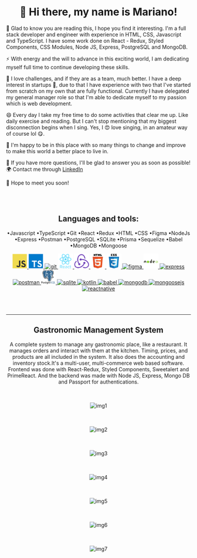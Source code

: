 ### 
<h1 align="center">👋 Hi there, my name is Mariano!</h1> 

🙂 Glad to know you are reading this, I hope you find it interesting. I'm a full stack developer and engineer with experience in HTML, CSS, Javascript and TypeScript. I have some work done on React - Redux, Styled Components, CSS Modules, Node JS, Express, PostgreSQL and MongoDB.

⚡ With energy and the will to advance in this exciting world, I am dedicating myself full time to continue developing these skills.

🌱 I love challenges, and if they are as a team, much better. I have a deep interest in startups 💪, due to that I have experience with two that I've started from scratch on my own that are fully functional. Currently I have delegated my general manager role so that I'm able to dedicate myself to my passion which is web development.

😄 Every day I take my free time to do some activities that clear me up. Like daily exercise and reading. But I can't stop mentioning that my biggest disconnection begins when I sing. Yes, I 😍 love  singing, in an amateur way of course lol 😋.

👯 I'm happy to be in this place with so many things to change and improve to make this world a better place to live in.

🤝 If you have more questions, I'll be glad to answer you as soon as possible! 
🌍 Contact me through <a href='https://www.linkedin.com/in/mariano-rebord-palazzo-dev/'>LinkedIn</a> 

🙌 Hope to meet you soon!



<br></br>

</p><h2 align="center">Languages and tools:</h2><p align="left"> 
 
<div align="center">
•Javascript
•TypeScript
•Git
•React
•Redux
•HTML
•CSS
•Figma
•NodeJs 
•Express
•Postman
•PostgreSQL
•SQLite
•Prisma
•Sequelize
•Babel
•MongoDB
•Mongoose

</div>

<div align="center" >

<!-- <a href="https://sass-lang.com" target="_blank"> <img src="https://raw.githubusercontent.com/devicons/devicon/master/icons/sass/sass-original.svg" alt="sass" width="40" height="40" /> </a>   
<a href="https://www.prisma.io/" target="_blank"> <img src="https://images.tute.io/tute/topic/prisma.png"  alt="kotlin" width="50" height="50" /> </a> 
<a href="https://kotlinlang.org" target="_blank"> <img src="https://www.vectorlogo.zone/logos/kotlinlang/kotlinlang-icon.svg" alt="kotlin" width="40" height="40" /> </a>
<a href="https://www.electronjs.org" target="_blank"> <img src="https://raw.githubusercontent.com/devicons/devicon/master/icons/electron/electron-original.svg" alt="electron" width="40" height="40" /> </a> 
<a href="https://firebase.google.com/" target="_blank"><img src="https://www.vectorlogo.zone/logos/firebase/firebase-icon.svg" alt="firebase" width="40" height="40" /> </a> -->

<a href="https://developer.mozilla.org/en-US/docs/Web/JavaScript" target="_blank"> <img src="https://raw.githubusercontent.com/devicons/devicon/master/icons/javascript/javascript-original.svg" alt="javascript" width="40" height="40" /> </a>
<a href="https://www.typescriptlang.org/" target="_blank"> <img src="https://raw.githubusercontent.com/devicons/devicon/master/icons/typescript/typescript-original.svg" alt="typescript" width="40" height="40" /> </a>
<a href="https://git-scm.com/" target="_blank"> <img src="https://www.vectorlogo.zone/logos/git-scm/git-scm-icon.svg" alt="git" width="40" height="40" /> </a>
<a href="https://reactjs.org/" target="_blank"> <img src="https://raw.githubusercontent.com/devicons/devicon/master/icons/react/react-original-wordmark.svg" alt="react" width="40" height="40" /> </a> 
<a href="https://redux.js.org" target="_blank"> <img src="https://raw.githubusercontent.com/devicons/devicon/master/icons/redux/redux-original.svg" alt="redux" width="40" height="40" /> </a>
<a href="https://www.w3.org/html/" target="_blank"> <img src="https://raw.githubusercontent.com/devicons/devicon/master/icons/html5/html5-original-wordmark.svg" alt="html5" width="40" height="40" /> </a>
<a href="https://www.w3schools.com/css/" target="_blank"> <img src="https://raw.githubusercontent.com/devicons/devicon/master/icons/css3/css3-original-wordmark.svg" alt="css3" width="40" height="40" /> </a> 
<a href="https://www.figma.com/" target="_blank"><img src="https://www.vectorlogo.zone/logos/figma/figma-icon.svg" alt="figma" width="40" height="40" /> </a>
<a href="https://nodejs.org" target="_blank"> <img src="https://raw.githubusercontent.com/devicons/devicon/master/icons/nodejs/nodejs-original-wordmark.svg" alt="nodejs" width="40" height="40" /> </a>
<a href="https://expressjs.com" target="_blank"><img src="https://www.nextontop.com/assets/img/services/web/expressjs.svg" background-color="#ffffff" alt="express" width="50" height="50" /> </a>
<a href="https://postman.com" target="_blank"> <img src="https://www.vectorlogo.zone/logos/getpostman/getpostman-icon.svg" alt="postman" width="40" height="40" /> </a>
<a href="https://www.postgresql.org" target="_blank"> <img src="https://raw.githubusercontent.com/devicons/devicon/master/icons/postgresql/postgresql-original-wordmark.svg" alt="postgresql" width="40" height="40" /> </a>
<a href="https://www.sqlite.org/" target="_blank"> <img src="https://www.vectorlogo.zone/logos/sqlite/sqlite-icon.svg" alt="sqlite" width="40" height="40" /> </a>
<a href="https://sequelize.org/" target="_blank"> <img src="https://static-00.iconduck.com/assets.00/file-type-sequelize-icon-443x512-ck0z81j3.png" alt="kotlin" width="40" height="40" /> </a> 
<a href="https://babeljs.io/" target="_blank"><img src="https://d33wubrfki0l68.cloudfront.net/7a197cfe44548cc1a3f581152af70a3051e11671/78df8/img/babel.svg" background-color="white" alt="babel" width="50" height="50" margin-top="100px" /> </a>
<a href="https://www.mongodb.com/es" target="_blank"><img src="https://miro.medium.com/max/552/1*NRCOyVBY6Jiqr4Q9A1zoaQ.png" alt="mongodb" width="40" height="40" /> </a> 
<a href="https://mongoosejs.com/" target="_blank"><img src="https://avatars.githubusercontent.com/u/7552965?s=280&v=4" alt="mongoosejs" width="40" height="40" /> 
</a><a href="https://reactnative.dev/" target="_blank"><img src="https://www.theblocklearning.com/wp-content/uploads/2018/09/512px-React-icon.svg.png" alt="reactnative" width="60" height="40" /> </a>

<br></br>

<hr>
<h2 align="center"> Gastronomic Management System</h2><p align="left"> 
 <p>A complete system to manage any gastronomic place, like a restaurant. It manages orders and interact with them at the kitchen. Timing, prices, and products are all included in the system. It also does the accounting and inventory stock.It's a multi-user, multi-commerce web based software. Frontend was done with React-Redux, Styled Components, Sweetalert and PrimeReact. And the backend was made with Node JS, Express, Mongo DB and Passport for authentications.
</p>
<br></br>

<img src="https://i.imgur.com/XVAEpsd.png" alt="img1">

<br></br>
<img src="https://i.imgur.com/sMaP4Ql.png" alt="img2">

<br></br>
<img src="https://i.imgur.com/HU9MFdq.png" alt="img3">

<br></br>
<img src="https://i.imgur.com/v106rMi.png" alt="img4">

<br></br>
<img src="https://i.imgur.com/U2VfNSm.png" alt="img5">

<br></br>
<img src="https://i.imgur.com/hsDgSbh.png" alt="img6">

<br></br>
<img src="https://i.imgur.com/mJuBetL.png" alt="img7">


<br></br>


<!--
**mrptato/mrptato** is a ✨ _special_ ✨ repository because its `README.md` (this file) appears on your GitHub profile.

Here are some ideas to get you started:

- 🔭 I’m currently working on ...
- 🌱 I’m currently learning ...
- 👯 I’m looking to collaborate on ...
- 🤔 I’m looking for help with ...
- 💬 Ask me about ...
- 📫 How to reach me: ...
- 😄 Pronouns: ...
- ⚡ Fun fact: ...
-->
